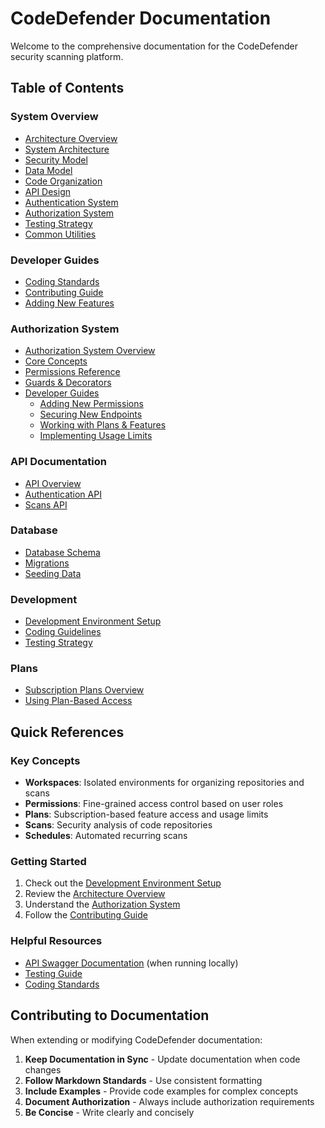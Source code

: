 # CodeDefender Documentation

Welcome to the comprehensive documentation for the CodeDefender security scanning platform.

## Table of Contents

### System Overview
- [Architecture Overview](overview.md)
- [System Architecture](overview/architecture.md)
- [Security Model](overview/security-model.md)
- [Data Model](overview/data-model.md)
- [Code Organization](overview/code-organization.md)
- [API Design](overview/api-design.md)
- [Authentication System](overview/authentication.md)
- [Authorization System](overview/authorization.md)
- [Testing Strategy](overview/testing-strategy.md)
- [Common Utilities](overview/common-utilities.md)

### Developer Guides
- [Coding Standards](developing/coding-standards.md)
- [Contributing Guide](developing/contributing.md)
- [Adding New Features](developing/adding-new-features.md)

### Authorization System
- [Authorization System Overview](authorization/README.md)
- [Core Concepts](authorization/core-concepts.md)
- [Permissions Reference](authorization/permissions.md)
- [Guards & Decorators](authorization/guards-decorators.md)
- [Developer Guides](authorization/guides/)
  - [Adding New Permissions](authorization/guides/adding-permissions.md)
  - [Securing New Endpoints](authorization/guides/securing-endpoints.md)
  - [Working with Plans & Features](authorization/guides/working-with-plans.md)
  - [Implementing Usage Limits](authorization/guides/implementing-limits.md)

### API Documentation
- [API Overview](api/README.md)
- [Authentication API](api/authentication.md)
- [Scans API](api/scans.md)

### Database
- [Database Schema](database/schema.md)
- [Migrations](database/migrations.md)
- [Seeding Data](database/seeding.md)

### Development
- [Development Environment Setup](development/setup.md)
- [Coding Guidelines](development/coding-guidelines.md)
- [Testing Strategy](development/testing.md)

### Plans
- [Subscription Plans Overview](plans/README.md)
- [Using Plan-Based Access](plans/using-plan-based-access.md)

## Quick References

### Key Concepts
- **Workspaces**: Isolated environments for organizing repositories and scans
- **Permissions**: Fine-grained access control based on user roles
- **Plans**: Subscription-based feature access and usage limits
- **Scans**: Security analysis of code repositories
- **Schedules**: Automated recurring scans

### Getting Started
1. Check out the [Development Environment Setup](development/setup.md)
2. Review the [Architecture Overview](overview.md)
3. Understand the [Authorization System](authorization/README.md)
4. Follow the [Contributing Guide](developing/contributing.md)

### Helpful Resources
- [API Swagger Documentation](http://localhost:3000/api/docs) (when running locally)
- [Testing Guide](development/testing.md)
- [Coding Standards](developing/coding-standards.md)

## Contributing to Documentation

When extending or modifying CodeDefender documentation:

1. **Keep Documentation in Sync** - Update documentation when code changes
2. **Follow Markdown Standards** - Use consistent formatting
3. **Include Examples** - Provide code examples for complex concepts
4. **Document Authorization** - Always include authorization requirements
5. **Be Concise** - Write clearly and concisely
